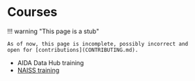 # Courses

!!! warning "This page is a stub"

    As of now, this page is incomplete, possibly incorrect and
    open for [contributions](CONTRIBUTING.md).

- AIDA Data Hub training
- [NAISS training](https://www.naiss.se/training/)

